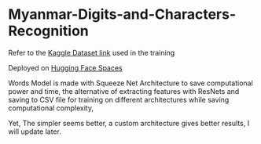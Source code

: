 # Myanmar-Digits-and-Characters-Recognition

Refer to the [Kaggle Dataset link](https://www.kaggle.com/datasets/datasciencemlclub/burmesecharactersanddigit) used in the training

Deployed on [Hugging Face Spaces](https://huggingface.co/spaces/Mattral/MM-DigitRecognizer)

Words Model is made with Squeeze Net Architecture to save computational power and time, the alternative of extracting features with ResNets and saving to CSV file for training on different architectures while saving computational complexity, 

Yet, The simpler seems better, a custom architecture gives better results, I will update later.
